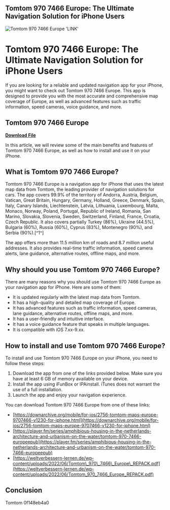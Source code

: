 ## Tomtom 970 7466 Europe: The Ultimate Navigation Solution for iPhone Users

 
![Tomtom 970 7466 Europe 'LINK'](https://theme.zdassets.com/theme_assets/9171351/d7fe8c2ce99ad925b1a768610095b09245e81901.png)

 
# Tomtom 970 7466 Europe: The Ultimate Navigation Solution for iPhone Users
  
If you are looking for a reliable and updated navigation app for your iPhone, you might want to check out Tomtom 970 7466 Europe. This app is designed to provide you with the most accurate and comprehensive map coverage of Europe, as well as advanced features such as traffic information, speed cameras, voice guidance, and more.
 
## Tomtom 970 7466 Europe


[**Download File**](https://www.google.com/url?q=https%3A%2F%2Furloso.com%2F2tKGjg&sa=D&sntz=1&usg=AOvVaw1XarQYldUSLlfYHZKUH-ER)

  
In this article, we will review some of the main benefits and features of Tomtom 970 7466 Europe, as well as how to install and use it on your iPhone.
  
## What is Tomtom 970 7466 Europe?
  
Tomtom 970 7466 Europe is a navigation app for iPhone that uses the latest map data from Tomtom, the leading provider of navigation solutions for cars. The app covers 99.9% of the territory of Andorra, Austria, Belgium, Vatican, Great Britain, Hungary, Germany, Holland, Greece, Denmark, Spain, Italy, Canary Islands, Liechtenstein, Latvia, Lithuania, Luxembourg, Malta, Monaco, Norway, Poland, Portugal, Republic of Ireland, Romania, San Marino, Slovakia, Slovenia, Sweden, Switzerland, Finland, France, Croatia, Czech Republic. It also covers partially Turkey (86%), Ukraine (44.5%), Bulgaria (60%), Russia (60%), Cyprus (83%), Montenegro (90%), and Serbia (90%).[^1^]
  
The app offers more than 11.5 million km of roads and 8.7 million useful addresses. It also provides real-time traffic information, speed camera alerts, lane guidance, alternative routes, offline maps, and more.
  
## Why should you use Tomtom 970 7466 Europe?
  
There are many reasons why you should use Tomtom 970 7466 Europe as your navigation app for iPhone. Here are some of them:
  
- It is updated regularly with the latest map data from Tomtom.
- It has a high-quality and detailed map coverage of Europe.
- It has advanced features such as traffic information, speed cameras, lane guidance, alternative routes, offline maps, and more.
- It has a user-friendly and intuitive interface.
- It has a voice guidance feature that speaks in multiple languages.
- It is compatible with iOS 7.xx-9.xx.

## How to install and use Tomtom 970 7466 Europe?
  
To install and use Tomtom 970 7466 Europe on your iPhone, you need to follow these steps:

1. Download the app from one of the links provided below. Make sure you have at least 6 GB of memory available on your device.
2. Install the app using iFunBox or IPAinstall. iTunes does not warrant the use of a full installation.
3. Launch the app and enjoy your navigation experience.

You can download Tomtom 970 7466 Europe from one of these links:

- [https://downarchive.org/mobile/for-ios/2756-tomtom-maps-europe-9707466-v1230-for-iphone.html](https://downarchive.org/mobile/for-ios/2756-tomtom-maps-europe-9707466-v1230-for-iphone.html)
- [https://player.fm/series/amphibious-housing-in-the-netherlands-architecture-and-urbanism-on-the-water/tomtom-970-7466-europeepub](https://player.fm/series/amphibious-housing-in-the-netherlands-architecture-and-urbanism-on-the-water/tomtom-970-7466-europeepub)
- [https://weltverbessern-lernen.de/wp-content/uploads/2022/06/Tomtom\_970\_7466\_Europe\_REPACK.pdf](https://weltverbessern-lernen.de/wp-content/uploads/2022/06/Tomtom_970_7466_Europe_REPACK.pdf)

## Conclusion
  
Tomtom
 0f148eb4a0
